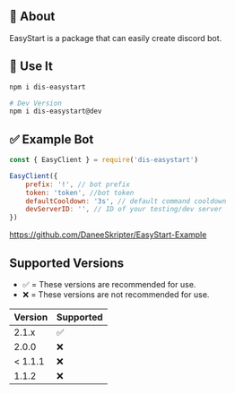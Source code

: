 ## 🤖 About 
EasyStart is a package that can easily create discord bot.
## 📝 Use It
```sh
npm i dis-easystart

# Dev Version
npm i dis-easystart@dev
```
## ✅ Example Bot
```js
const { EasyClient } = require('dis-easystart')

EasyClient({
    prefix: '!', // bot prefix
    token: 'token', //bot token
    defaultCooldown: '3s', // default command cooldown
    devServerID: '', // ID of your testing/dev server
})
```
https://github.com/DaneeSkripter/EasyStart-Example

## Supported Versions

- ✅ = These versions are recommended for use.
- :x: = These versions are not recommended for use.

| Version | Supported          |
| ------- | ------------------ |
| 2.1.x   | :white_check_mark: |
| 2.0.0   | :x: |
| < 1.1.1  | :x:                |
| 1.1.2   | :x: |

